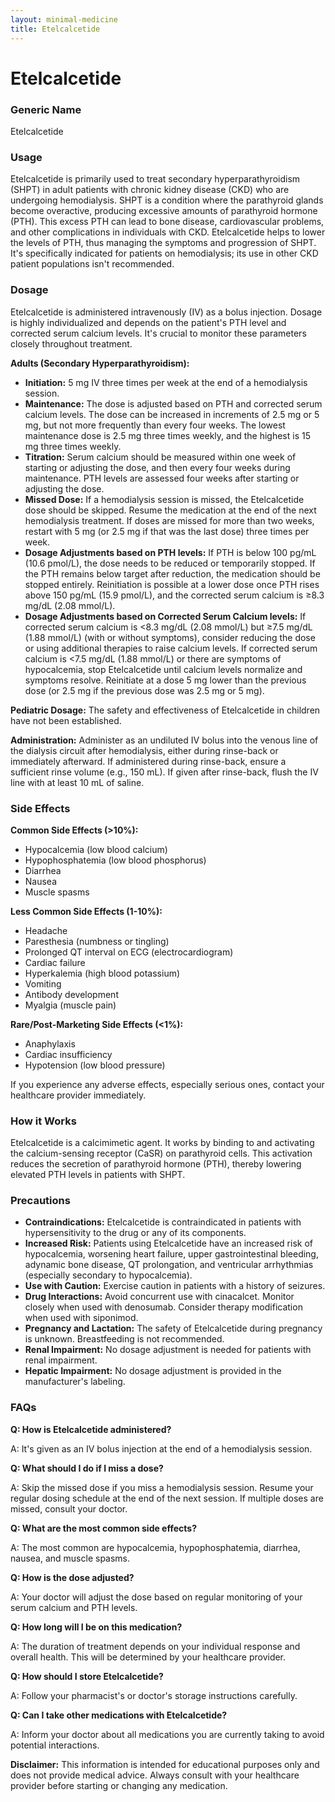 ```yaml
---
layout: minimal-medicine
title: Etelcalcetide
---
```


# Etelcalcetide
### Generic Name
Etelcalcetide

### Usage
Etelcalcetide is primarily used to treat secondary hyperparathyroidism (SHPT) in adult patients with chronic kidney disease (CKD) who are undergoing hemodialysis.  SHPT is a condition where the parathyroid glands become overactive, producing excessive amounts of parathyroid hormone (PTH).  This excess PTH can lead to bone disease, cardiovascular problems, and other complications in individuals with CKD. Etelcalcetide helps to lower the levels of PTH, thus managing the symptoms and progression of SHPT.  It's specifically indicated for patients on hemodialysis; its use in other CKD patient populations isn't recommended.

### Dosage

Etelcalcetide is administered intravenously (IV) as a bolus injection. Dosage is highly individualized and depends on the patient's PTH level and corrected serum calcium levels.  It's crucial to monitor these parameters closely throughout treatment.


**Adults (Secondary Hyperparathyroidism):**

* **Initiation:** 5 mg IV three times per week at the end of a hemodialysis session.
* **Maintenance:**  The dose is adjusted based on PTH and corrected serum calcium levels. The dose can be increased in increments of 2.5 mg or 5 mg, but not more frequently than every four weeks. The lowest maintenance dose is 2.5 mg three times weekly, and the highest is 15 mg three times weekly.
* **Titration:** Serum calcium should be measured within one week of starting or adjusting the dose, and then every four weeks during maintenance.  PTH levels are assessed four weeks after starting or adjusting the dose.
* **Missed Dose:** If a hemodialysis session is missed, the Etelcalcetide dose should be skipped.  Resume the medication at the end of the next hemodialysis treatment.  If doses are missed for more than two weeks, restart with 5 mg (or 2.5 mg if that was the last dose) three times per week.
* **Dosage Adjustments based on PTH levels:** If PTH is below 100 pg/mL (10.6 pmol/L), the dose needs to be reduced or temporarily stopped. If the PTH remains below target after reduction, the medication should be stopped entirely.  Reinitiation is possible at a lower dose once PTH rises above 150 pg/mL (15.9 pmol/L), and the corrected serum calcium is ≥8.3 mg/dL (2.08 mmol/L).
* **Dosage Adjustments based on Corrected Serum Calcium levels:**  If corrected serum calcium is <8.3 mg/dL (2.08 mmol/L) but ≥7.5 mg/dL (1.88 mmol/L) (with or without symptoms), consider reducing the dose or using additional therapies to raise calcium levels. If corrected serum calcium is <7.5 mg/dL (1.88 mmol/L) or there are symptoms of hypocalcemia, stop Etelcalcetide until calcium levels normalize and symptoms resolve.  Reinitiate at a dose 5 mg lower than the previous dose (or 2.5 mg if the previous dose was 2.5 mg or 5 mg).

**Pediatric Dosage:** The safety and effectiveness of Etelcalcetide in children have not been established.


**Administration:**  Administer as an undiluted IV bolus into the venous line of the dialysis circuit after hemodialysis, either during rinse-back or immediately afterward. If administered during rinse-back, ensure a sufficient rinse volume (e.g., 150 mL).  If given after rinse-back, flush the IV line with at least 10 mL of saline.


### Side Effects

**Common Side Effects (>10%):**

* Hypocalcemia (low blood calcium)
* Hypophosphatemia (low blood phosphorus)
* Diarrhea
* Nausea
* Muscle spasms

**Less Common Side Effects (1-10%):**

* Headache
* Paresthesia (numbness or tingling)
* Prolonged QT interval on ECG (electrocardiogram)
* Cardiac failure
* Hyperkalemia (high blood potassium)
* Vomiting
* Antibody development
* Myalgia (muscle pain)

**Rare/Post-Marketing Side Effects (<1%):**

* Anaphylaxis
* Cardiac insufficiency
* Hypotension (low blood pressure)

If you experience any adverse effects, especially serious ones, contact your healthcare provider immediately.


### How it Works

Etelcalcetide is a calcimimetic agent. It works by binding to and activating the calcium-sensing receptor (CaSR) on parathyroid cells. This activation reduces the secretion of parathyroid hormone (PTH), thereby lowering elevated PTH levels in patients with SHPT.


### Precautions

* **Contraindications:**  Etelcalcetide is contraindicated in patients with hypersensitivity to the drug or any of its components.
* **Increased Risk:**  Patients using Etelcalcetide have an increased risk of hypocalcemia, worsening heart failure, upper gastrointestinal bleeding, adynamic bone disease, QT prolongation, and ventricular arrhythmias (especially secondary to hypocalcemia).
* **Use with Caution:** Exercise caution in patients with a history of seizures.
* **Drug Interactions:**  Avoid concurrent use with cinacalcet. Monitor closely when used with denosumab. Consider therapy modification when used with siponimod.
* **Pregnancy and Lactation:** The safety of Etelcalcetide during pregnancy is unknown.  Breastfeeding is not recommended.
* **Renal Impairment:** No dosage adjustment is needed for patients with renal impairment.
* **Hepatic Impairment:** No dosage adjustment is provided in the manufacturer's labeling.


### FAQs

**Q: How is Etelcalcetide administered?**

A: It's given as an IV bolus injection at the end of a hemodialysis session.

**Q: What should I do if I miss a dose?**

A: Skip the missed dose if you miss a hemodialysis session. Resume your regular dosing schedule at the end of the next session.  If multiple doses are missed, consult your doctor.

**Q: What are the most common side effects?**

A: The most common are hypocalcemia, hypophosphatemia, diarrhea, nausea, and muscle spasms.

**Q: How is the dose adjusted?**

A: Your doctor will adjust the dose based on regular monitoring of your serum calcium and PTH levels.

**Q: How long will I be on this medication?**

A: The duration of treatment depends on your individual response and overall health.  This will be determined by your healthcare provider.

**Q: How should I store Etelcalcetide?**

A: Follow your pharmacist's or doctor's storage instructions carefully.

**Q: Can I take other medications with Etelcalcetide?**

A: Inform your doctor about all medications you are currently taking to avoid potential interactions.

**Disclaimer:** This information is intended for educational purposes only and does not provide medical advice. Always consult with your healthcare provider before starting or changing any medication.
